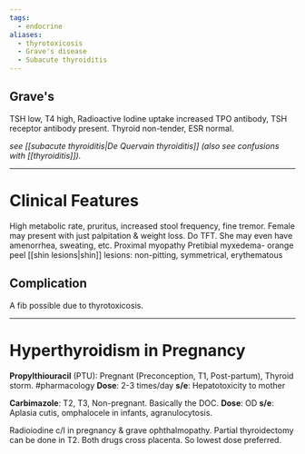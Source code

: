 ```yaml
---
tags:
  - endocrine
aliases:
  - thyrotoxicosis
  - Grave's disease
  - Subacute thyroiditis
---
```

## Grave's
TSH low, T4 high, Radioactive Iodine uptake increased
TPO antibody, TSH receptor antibody present.
Thyroid non-tender, ESR normal.

*see [[subacute thyroiditis|De Quervain thyroiditis]] (also see confusions with [[thyroiditis]]).* 

---
# Clinical Features
High metabolic rate, pruritus, increased stool frequency, fine tremor.
Female may present with just palpitation & weight loss. Do TFT.
She may even have amenorrhea, sweating, etc.
Proximal myopathy
Pretibial myxedema- orange peel [[shin lesions|shin]] lesions: non-pitting, symmetrical, erythematous
## Complication
A fib possible due to thyrotoxicosis.

---
# Hyperthyroidism in Pregnancy
**Propylthiouracil** (PTU): Pregnant (Preconception, T1, Post-partum), Thyroid storm. #pharmacology 
	**Dose**: 2-3 times/day
	**s/e**: Hepatotoxicity to mother

**Carbimazole**: T2, T3, Non-pregnant. Basically the DOC.
	**Dose**: OD
	**s/e**: Aplasia cutis, omphalocele in infants, agranulocytosis.

Radioiodine c/I in pregnancy & grave ophthalmopathy. 
Partial thyroidectomy can be done in T2.
Both drugs cross placenta. So lowest dose preferred.